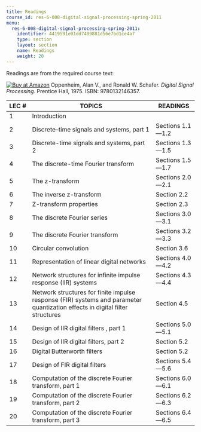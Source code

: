```yaml
---
title: Readings
course_id: res-6-008-digital-signal-processing-spring-2011
menu:
  res-6-008-digital-signal-processing-spring-2011:
    identifier: 4419591e01dd7409881d56e7bd1ce4a7
    type: section
    layout: section
    name: Readings
    weight: 20
---
```

Readings are from the required course text:

[![Buy at Amazon](/images/a_logo_17.gif)](http://www.amazon.com/exec/obidos/ASIN/0132146355/ref=nosim/mitopencourse-20) Oppenheim, Alan V., and Ronald W. Schafer. _Digital Signal Processing_. Prentice Hall, 1975. ISBN: 9780132146357.

| LEC # | TOPICS | READINGS |
| --- | --- | --- |
| 1 | Introduction |   |
| 2 | Discrete–time signals and systems, part 1 | Sections 1.1—1.2 |
| 3 | Discrete-time signals and systems, part 2 | Sections 1.3—1.5 |
| 4 | The discrete-time Fourier transform | Sections 1.5—1.7 |
| 5 | The z-transform | Sections 2.0—2.1 |
| 6 | The inverse z-transform | Section 2.2 |
| 7 | Z-transform properties | Section 2.3 |
| 8 | The discrete Fourier series | Sections 3.0—3.1 |
| 9 | The discrete Fourier transform | Sections 3.2—3.3 |
| 10 | Circular convolution | Section 3.6 |
| 11 | Representation of linear digital networks | Sections 4.0—4.2 |
| 12 | Network structures for infinite impulse response (IIR) systems | Sections 4.3—4.4 |
| 13 | Network structures for finite impulse response (FIR) systems and parameter quantization effects in digital filter structures | Section 4.5 |
| 14 | Design of IIR digital filters , part 1 | Sections 5.0—5.1 |
| 15 | Design of IIR digital filters, part 2 | Section 5.2 |
| 16 | Digital Butterworth filters | Section 5.2 |
| 17 | Design of FIR digital filters | Sections 5.4—5.6 |
| 18 | Computation of the discrete Fourier transform, part 1 | Sections 6.0—6.1 |
| 19 | Computation of the discrete Fourier transform, part 2 | Sections 6.2—6.3 |
| 20 | Computation of the discrete Fourier transform, part 3 | Sections 6.4—6.5